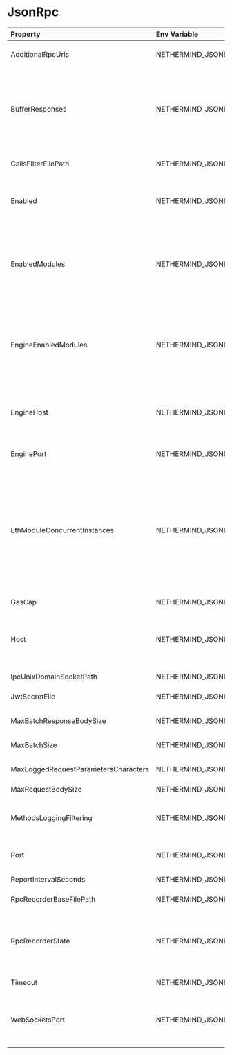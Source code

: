 # JsonRpc

| Property                             | Env Variable                                                  | Description                                                                                                                                                                                                                                                                                                                                                                                                     | Default                                                                                                                 |
|:-------------------------------------|:--------------------------------------------------------------|:----------------------------------------------------------------------------------------------------------------------------------------------------------------------------------------------------------------------------------------------------------------------------------------------------------------------------------------------------------------------------------------------------------------|:------------------------------------------------------------------------------------------------------------------------|
| AdditionalRpcUrls                    | NETHERMIND_JSONRPCCONFIG_ADDITIONALRPCURLS                    | Defines additional RPC urls to listen on. Example url format: http://localhost:8550                                                                                                                                                                                                                                                                                                                             | http;wss                                                                                                                |engine;eth;net;subscribe | [] |
| BufferResponses                      | NETHERMIND_JSONRPCCONFIG_BUFFERRESPONSES                      | Buffer responses before sending them to client. This allows to set Content-Length in response instead of using Transfer-Encoding: chunked. This may degrade performance on big responses. Max buffered response size is 2GB, chunked responses can be bigger.                                                                                                                                                   | false                                                                                                                   |
| CallsFilterFilePath                  | NETHERMIND_JSONRPCCONFIG_CALLSFILTERFILEPATH                  | A path to a file that contains a list of new-line separated approved JSON RPC calls                                                                                                                                                                                                                                                                                                                             | Data/jsonrpc.filter                                                                                                     |
| Enabled                              | NETHERMIND_JSONRPCCONFIG_ENABLED                              | Defines whether the JSON RPC service is enabled on node startup. Configure host and port if default values do not work for you.                                                                                                                                                                                                                                                                                 | false                                                                                                                   |
| EnabledModules                       | NETHERMIND_JSONRPCCONFIG_ENABLEDMODULES                       | Defines which RPC modules should be enabled. Built in modules are: Admin, Clique, Consensus, Db, Debug, Deposit, Erc20, Eth, Evm, Health Mev, NdmConsumer, NdmProvider, Net, Nft, Parity, Personal, Proof, Subscribe, Trace, TxPool, Vault, Web3.                                                                                                                                                               | [Eth, Subscribe, Trace, TxPool, Web3, Personal, Proof, Net, Parity, Health, Rpc]                                        |
| EngineEnabledModules                 | NETHERMIND_JSONRPCCONFIG_ENGINEENABLEDMODULES                 | Defines which RPC modules should be enabled Execution Engine port. Built in modules are: Admin, Clique, Consensus, Db, Debug, Deposit, Erc20, Eth, Evm, Health Mev, NdmConsumer, NdmProvider, Net, Nft, Parity, Personal, Proof, Subscribe, Trace, TxPool, Vault, Web3.                                                                                                                                         | [Net, Eth, Subscribe, Web3]                                                                                             |
| EngineHost                           | NETHERMIND_JSONRPCCONFIG_ENGINEHOST                           | Host for Execution Engine calls. Ensure the firewall is configured when enabling JSON RPC. If it does not work with 127.0.0.1 try something like 10.0.0.4 or 192.168.0.1                                                                                                                                                                                                                                        | "127.0.0.1"                                                                                                             |
| EnginePort                           | NETHERMIND_JSONRPCCONFIG_ENGINEPORT                           | Port for Execution Engine calls. Ensure the firewall is configured when enabling JSON RPC.                                                                                                                                                                                                                                                                                                                      | null                                                                                                                    |
| EthModuleConcurrentInstances         | NETHERMIND_JSONRPCCONFIG_ETHMODULECONCURRENTINSTANCES         | Number of concurrent instances for non-sharable calls (eth_call, eth_estimateGas, eth_getLogs, eth_newFilter, eth_newBlockFilter, eth_newPendingTransactionFilter, eth_uninstallFilter). This will limit load on the node CPU and IO to reasonable levels. If this limit is exceeded on Http calls 503 Service Unavailable will be returned along with Json RPC error. Defaults to number of logical processes. |                                                                                                                         |
| GasCap                               | NETHERMIND_JSONRPCCONFIG_GASCAP                               | Gas limit for eth_call and eth_estimateGas                                                                                                                                                                                                                                                                                                                                                                      | 100000000                                                                                                               |
| Host                                 | NETHERMIND_JSONRPCCONFIG_HOST                                 | Host for JSON RPC calls. Ensure the firewall is configured when enabling JSON RPC. If it does not work with 127.0.0.1 try something like 10.0.0.4 or 192.168.0.1                                                                                                                                                                                                                                                | "127.0.0.1"                                                                                                             |
| IpcUnixDomainSocketPath              | NETHERMIND_JSONRPCCONFIG_IPCUNIXDOMAINSOCKETPATH              | The path to connect a unix domain socket over.                                                                                                                                                                                                                                                                                                                                                                  |                                                                                                                         |
| JwtSecretFile                        | NETHERMIND_JSONRPCCONFIG_JWTSECRETFILE                        | Path to file with hex encoded secret for jwt authentication                                                                                                                                                                                                                                                                                                                                                     | keystore/jwt-secret                                                                                                     |
| MaxBatchResponseBodySize             | NETHERMIND_JSONRPCCONFIG_MAXBATCHRESPONSEBODYSIZE             | Max response body size when using batch requests, subsequent requests are trimmed                                                                                                                                                                                                                                                                                                                               | 30000000                                                                                                                |
| MaxBatchSize                         | NETHERMIND_JSONRPCCONFIG_MAXBATCHSIZE                         | Limit batch size for batched json rpc call                                                                                                                                                                                                                                                                                                                                                                      | 1024                                                                                                                    |
| MaxLoggedRequestParametersCharacters | NETHERMIND_JSONRPCCONFIG_MAXLOGGEDREQUESTPARAMETERSCHARACTERS | Limits the Maximum characters printing to log for parameters of any Json RPC service request                                                                                                                                                                                                                                                                                                                    | null                                                                                                                    |
| MaxRequestBodySize                   | NETHERMIND_JSONRPCCONFIG_MAXREQUESTBODYSIZE                   | Max HTTP request body size                                                                                                                                                                                                                                                                                                                                                                                      | 30000000                                                                                                                |
| MethodsLoggingFiltering              | NETHERMIND_JSONRPCCONFIG_METHODSLOGGINGFILTERING              | Defines method names of Json RPC service requests to NOT log. Example: {"eth_blockNumber"} will not log "eth_blockNumber" requests.                                                                                                                                                                                                                                                                             | [engine_newPayloadV1, engine_newPayloadV2, engine_newPayloadV3, engine_forkchoiceUpdatedV1, engine_forkchoiceUpdatedV2] |
| Port                                 | NETHERMIND_JSONRPCCONFIG_PORT                                 | Port number for JSON RPC calls. Ensure the firewall is configured when enabling JSON RPC.                                                                                                                                                                                                                                                                                                                       | 8545                                                                                                                    |
| ReportIntervalSeconds                | NETHERMIND_JSONRPCCONFIG_REPORTINTERVALSECONDS                | Interval between the JSON RPC stats report log                                                                                                                                                                                                                                                                                                                                                                  | 300                                                                                                                     |
| RpcRecorderBaseFilePath              | NETHERMIND_JSONRPCCONFIG_RPCRECORDERBASEFILEPATH              | Base file path for diagnostic JSON RPC recorder.                                                                                                                                                                                                                                                                                                                                                                | "logs/rpc.{counter}.txt"                                                                                                |
| RpcRecorderState                     | NETHERMIND_JSONRPCCONFIG_RPCRECORDERSTATE                     | Defines whether the JSON RPC diagnostic recording is enabled on node startup. Do not enable unless you are a DEV diagnosing issues with JSON RPC. Possible values: None/Request/Response/All.                                                                                                                                                                                                                   | None                                                                                                                    |
| Timeout                              | NETHERMIND_JSONRPCCONFIG_TIMEOUT                              | JSON RPC' timeout value given in milliseconds.                                                                                                                                                                                                                                                                                                                                                                  | 20000                                                                                                                   |
| WebSocketsPort                       | NETHERMIND_JSONRPCCONFIG_WEBSOCKETSPORT                       | Port number for JSON RPC web sockets calls. By default same port is used as regular JSON RPC. Ensure the firewall is configured when enabling JSON RPC.                                                                                                                                                                                                                                                         | 8545                                                                                                                    |
